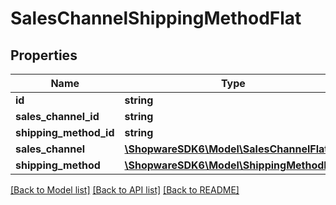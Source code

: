 # SalesChannelShippingMethodFlat

## Properties
Name | Type | Description | Notes
------------ | ------------- | ------------- | -------------
**id** | **string** |  | [optional] 
**sales_channel_id** | **string** |  | 
**shipping_method_id** | **string** |  | 
**sales_channel** | [**\ShopwareSDK6\Model\SalesChannelFlat**](SalesChannelFlat.md) |  | [optional] 
**shipping_method** | [**\ShopwareSDK6\Model\ShippingMethodFlat**](ShippingMethodFlat.md) |  | [optional] 

[[Back to Model list]](../../README.md#documentation-for-models) [[Back to API list]](../../README.md#documentation-for-api-endpoints) [[Back to README]](../../README.md)

